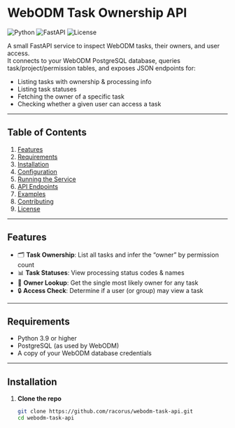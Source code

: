 # WebODM Task Ownership API

![Python](https://img.shields.io/badge/python-3.9%2B-blue)
![FastAPI](https://img.shields.io/badge/FastAPI-0.85-green)
![License](https://img.shields.io/badge/license-MIT-lightgrey)

A small FastAPI service to inspect WebODM tasks, their owners, and user access.  
It connects to your WebODM PostgreSQL database, queries task/project/permission tables, and exposes JSON endpoints for:

- Listing tasks with ownership & processing info  
- Listing task statuses  
- Fetching the owner of a specific task  
- Checking whether a given user can access a task

---

## Table of Contents

1. [Features](#features)  
2. [Requirements](#requirements)  
3. [Installation](#installation)  
4. [Configuration](#configuration)  
5. [Running the Service](#running-the-service)  
6. [API Endpoints](#api-endpoints)  
7. [Examples](#examples)  
8. [Contributing](#contributing)  
9. [License](#license)  

---

## Features

- 🗂  **Task Ownership**: List all tasks and infer the “owner” by permission count  
- 📊  **Task Statuses**: View processing status codes & names  
- 👤  **Owner Lookup**: Get the single most likely owner for any task  
- 🔒  **Access Check**: Determine if a user (or group) may view a task  

---

## Requirements

- Python 3.9 or higher  
- PostgreSQL (as used by WebODM)  
- A copy of your WebODM database credentials  

---

## Installation

1. **Clone the repo**  
   ```bash
   git clone https://github.com/racorus/webodm-task-api.git
   cd webodm-task-api
